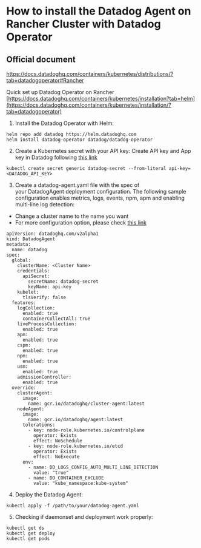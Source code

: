 # How to install the Datadog Agent on Rancher Cluster with Datadog Operator

Official document
--------
https://docs.datadoghq.com/containers/kubernetes/distributions/?tab=datadogoperator#Rancher


Quick set up Datadog Operator on Rancher
[https://docs.datadoghq.com/containers/kubernetes/installation?tab=helm](https://docs.datadoghq.com/containers/kubernetes/installation/?tab=datadogoperator)

1. Install the Datadog Operator with Helm:
```
helm repo add datadog https://helm.datadoghq.com
helm install datadog-operator datadog/datadog-operator
```

2. Create a Kubernetes secret with your API key:
Create API key and App key in Datadog following [this link](https://docs.datadoghq.com/account_management/api-app-keys)
```
kubectl create secret generic datadog-secret --from-literal api-key=<DATADOG_API_KEY>
```

3. Create a datadog-agent.yaml file with the spec of your DatadogAgent deployment configuration. The following sample configuration enables metrics, logs, events, npm, apm and enabling multi-line log detection:
- Change a cluster name to the name you want
- For more configuration option, please check [this link](https://github.com/DataDog/datadog-operator/blob/main/docs/configuration.v2alpha1.md)
```
apiVersion: datadoghq.com/v2alpha1
kind: DatadogAgent
metadata:
  name: datadog
spec:
  global:
    clusterName: <Cluster Name>
    credentials:
      apiSecret:
        secretName: datadog-secret
        keyName: api-key
    kubelet:
      tlsVerify: false
  features:
    logCollection:
      enabled: true
      containerCollectAll: true
    liveProcessCollection:
      enabled: true
    apm:
      enabled: true
    cspm:
      enabled: true
    npm:
      enabled: true
    usm:
      enabled: true
    admissionController:
      enabled: true
  override:
    clusterAgent:
      image:
        name: gcr.io/datadoghq/cluster-agent:latest
    nodeAgent:
      image:
        name: gcr.io/datadoghq/agent:latest
      tolerations:
        - key: node-role.kubernetes.io/controlplane
          operator: Exists
          effect: NoSchedule
        - key: node-role.kubernetes.io/etcd
          operator: Exists
          effect: NoExecute
      env:
        - name: DD_LOGS_CONFIG_AUTO_MULTI_LINE_DETECTION
          value: "true"
        - name: DD_CONTAINER_EXCLUDE
          value: "kube_namespace:kube-system"
```


4. Deploy the Datadog Agent:
```
kubectl apply -f /path/to/your/datadog-agent.yaml
```

5. Checking if daemonset and deployment work properly:
```
kubectl get ds
kubectl get deploy
kubectl get pods
```

